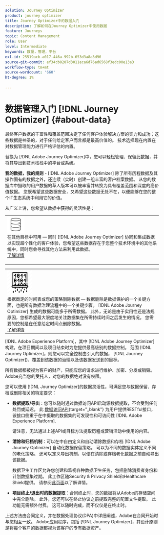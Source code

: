 ```yaml
---
solution: Journey Optimizer
product: journey optimizer
title: Journey Optimizer中的数据入门
description: 了解如何在Journey Optimizer中使用数据
feature: Journeys
topic: Content Management
role: User
level: Intermediate
keywords: 数据，管理，平台
exl-id: 25519acb-a017-446a-992b-653d3a8a3d96
source-git-commit: ef34cb0207d3011eca6d76ad6568f3edc00e13a3
workflow-type: tm+mt
source-wordcount: '660'
ht-degree: 1%

---
```


# 数据管理入门 [!DNL Journey Optimizer] {#about-data}

最终客户数据的丰富性和覆盖范围决定了任何客户体验解决方案的实力和成功；这些数据是神圣的，对于任何给定客户而言都是最高价值的。 技术选择现在内置在对数据管理能力进行严格评估的内置。

替换为 [!DNL Adobe Journey Optimizer]中，您可以轻松管理、保留此数据，并将其导出到技术栈栈中的平台或系统。

**我的数据，我的规则** - [!DNL Adobe Journey Optimizer] 除了所有历程数据及其操作固有的数据之外，还连续（实时）创建一组丰富的客户档案数据。 从您的数据库中摄取的用户数据的草人版本可以被丰富并转换为具有覆盖范围和深度的高价值数据。 您既希望这些数据安全，又希望这些数据无处不在，以便能够在您的整个IT生态系统中利用它的价值。

从广义上讲，您希望从数据中获得的灵活性是：


<table style="table-layout:fixed">
<tr style="border: 0;">
  <td>
    <div><img alt="目标" src="assets/do-not-localize/dest.png" /> 
    <br>在其他目标中可用 — 同时 [!DNL Adobe Journey Optimizer] 协同和集成数据以实现超个性化的客户体验，您希望这些数据存在于您整个技术环境中的其他系统中，同时您会寻找其他方法来利用此数据。
    <div>
     <a href="../start/ajo-integrations.md">了解详情</a></div>
    </div>
    <br>
  </td>
</tr>
</table>

<!--td>
    <div><img alt="retention" src="assets/do-not-localize/retention.png" />  
    <br>Retained for a stipulated duration – Industry or regional regulations (such as GDPR or CCPA) or internal data governance policies stipulate how long or how short a duration, data needs to be maintained or archived in Adobe Experience Platform Data Lake. <a href="../privacy/get-started-privacy.md">Learn more</a></div>
  </td>
</tr>
<tr style="border: 0;"-->
<table style="table-layout:fixed">
<tr style="border: 0;">
  <td>
    <div><img alt="策略" src="assets/do-not-localize/policy.png" /> 
    <br>根据商定的时间表或您的策略删除数据 — 数据删除是数据保护的一个关键方面，也是所有数据治理流程中的一个关键步骤。 [!DNL Adobe Journey Optimizer] 生成的数据可能多于所需数据。 此外，无论是由于实用性还是法规原因，您都希望最大限度地关注数据集在所需持续时间之后发生的情况。 您需要的控制是在任意给定时间点删除数据。 
    </div>
      <div>
     <a href="../privacy/data-hygiene.md">了解详情</a></div>
    </div>
  </td>
</tr>
</table>

[!DNL Adobe Experience Platform]，其中 [!DNL Adobe Journey Optimizer] 构建，在项目期间以及项目结束时为您提供最高级别的数据控制。 范围 [!DNL Journey Optimizer]，则您可以完全控制由引入的数据， [!DNL Journey Optimizer])、覆盖到该数据的治理以及该数据发送到的目标。

所有数据都被视为客户的财产，只能应您的请求进行维护、加密、分发或销毁。 Adobe充当您的受托人，对您的数据绝对没有权限。

您可以使用 [!DNL Journey Optimizer]的数据灵活性，可满足您与数据保留、存档或删除相关的特定要求：

* **数据提取/导出**：您可以随时通过数据访问API启动源数据提取，不会受到任何处罚或延迟。 此 [数据访问API](https://experienceleague.adobe.com/docs/experience-platform/data-access/api.html){target="_blank"} 为用户提供RESTful接口，该接口侧重于在中摄取的数据集的可发现性和可访问性 [!DNL Adobe Experience Platform]. <!--In the future (on roadmap), you can use file-based destinations to export and migrate log data from Adobe Journey Optimizer. -->

  请注意，无法通过上述API或目标方法提取历程或营销活动中使用的内容。

<!--
* **Profile Service Data Retention**: For Behavioral and Time series data appended to any Profile, you may choose to use Journey Optimizer’s default setting of retaining this data for up to 30 days from the date of its addition to a Profile, or until an alternative time-period selected by the you. The time that Adobe keeps this data varies from contract to contract, and is outlined in an organization’s data retention policy.

  Learn more about Experience Event expirations in [Adobe Experience Platform documentation](https://experienceleague.adobe.com/docs/experience-platform/profile/event-expirations.html){target="_blank"}.
-->

* **清除和归档机制**：可以在中自由定义和自动清除数据和存档 [!DNL Adobe Journey Optimizer] 自动化数据保留策略。 可以为不同的数据实体定义不同的老化策略。 还可以定义导出机制，以便在清除或存档老化数据之前自动导出该数据。

  数据卫生工作区允许您创建和监视各种数据卫生任务，包括删除消费者身份和计划数据集过期。 此工作区随Security &amp; Privacy Shield和Healthcare Shield提供。 请参阅[此页面](../privacy/data-hygiene.md)以了解详情。

<!--
* **Data Lake and Deletions**: Customer Data stored in the Data Lake can be retained by Journey Optimizer:
    
    * for 7 days to facilitate the onboarding of Customer Data into the Profile Services, after which it may be permanently deleted, or
    * until chosen to be deleted by you

-->

* **项目终止/退出时的数据提取**：合同终止时，您的数据将从Adobe的存储空间中完全删除。 此外，您还可以在终止协议之前提取完整的配置文件提取。 此功能无需额外付费。 这可以随时完成，而不仅仅是在终止时。

上述方法由合同定义，并在数据处理协议(DPA)中详细阐述，Adobe在合同开始时与您相互一致。 Adobe应用程序，包括 [!DNL Journey Optimizer]，其设计原则是将每个客户的数据都视为该客户的专有数据资产。
